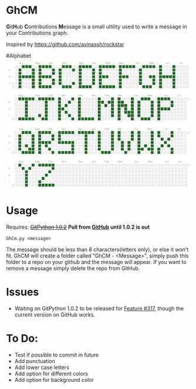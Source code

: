 # GhCM

**G**it**H**ub **C**ontributions **M**essage is a small ultility used to write a message in your Contributions graph.

Inspired by https://github.com/avinassh/rockstar

#Alphabet
![a-h](images/sample1.jpg)
![i-p](images/sample2.jpg)
![q-x](images/sample3.jpg)
![yz](images/sample4.jpg)

# Usage
Requires: ~~[GitPython 1.0.2](https://github.com/gitpython-developers/GitPython)~~ **Pull from [GitHub](https://github.com/gitpython-developers/GitPython) until 1.0.2 is out**

    GhCm.py <message>

The message should be less than 8 characters(letters only), or else it won't fit. GhCM will create a folder called "GhCM - \<Message\>", simply push this folder to a repo on your github and the message will appear. If you want to remove a message simply delete the repo from GitHub.

# Issues
 * Waiting on GitPython 1.0.2 to be released for [Feature #317](https://github.com/gitpython-developers/GitPython/pull/317), though the current version on GitHub works.

# To Do:
  * Test if possible to commit in future
  * Add punctuation
  * Add lower case letters
  * Add option for different colors
  * Add option for background color
